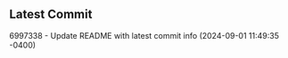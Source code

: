 
## Latest Commit
6997338 - Update README with latest commit info (2024-09-01 11:49:35 -0400) <Yunxi-Zhou>
